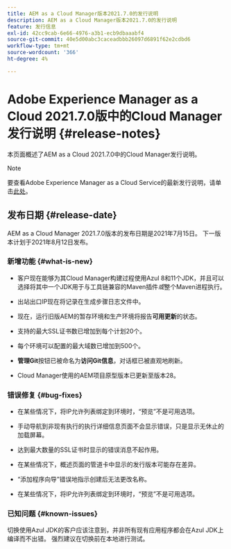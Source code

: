 ```yaml
---
title: AEM as a Cloud Manager版本2021.7.0的发行说明
description: AEM as a Cloud Manager版本2021.7.0的发行说明
feature: 发行信息
exl-id: 42cc9cab-6e66-4976-a3b1-ecb9dbaaabf4
source-git-commit: 40e5d00abc3caceadbbb26097d6891f62e2cdbd6
workflow-type: tm+mt
source-wordcount: '366'
ht-degree: 4%

---
```


# Adobe Experience Manager as a Cloud 2021.7.0版中的Cloud Manager发行说明 {#release-notes}

本页面概述了AEM as a Cloud 2021.7.0中的Cloud Manager发行说明。

>[!NOTE]
>要查看Adobe Experience Manager as a Cloud Service的最新发行说明，请单击[此处](https://experienceleague.adobe.com/docs/experience-manager-cloud-service/release-notes/release-notes/release-notes-current.html?lang=zh-Hans)。

## 发布日期 {#release-date}

AEM as a Cloud Manager 2021.7.0版本的发布日期是2021年7月15日。
下一版本计划于2021年8月12日发布。

### 新增功能 {#what-is-new}

* 客户现在能够为其Cloud Manager构建过程使用Azul 8和11个JDK，并且可以选择将其中一个JDK用于与工具链兼容的Maven插件&#x200B;*或*&#x200B;整个Maven进程执行。

* 出站出口IP现在将记录在生成步骤日志文件中。

* 现在，运行旧版AEM的暂存环境和生产环境将报告&#x200B;**可用更新**&#x200B;的状态。

* 支持的最大SSL证书数已增加到每个计划20个。

* 每个环境可以配置的最大域数已增加到500个。

* **管理Git**&#x200B;按钮已被命名为&#x200B;**访问Git信息**，对话框已被直观地刷新。

* Cloud Manager使用的AEM项目原型版本已更新至版本28。

### 错误修复 {#bug-fixes}

* 在某些情况下，将IP允许列表绑定到环境时，“预览”不是可用选项。

* 手动导航到非现有执行的执行详细信息页面不会显示错误，只是显示无休止的加载屏幕。

* 达到最大数量的SSL证书时显示的错误消息不起作用。

* 在某些情况下，概述页面的管道卡中显示的发行版本可能存在差异。

* “添加程序向导”错误地指示创建后无法更改名称。

* 在某些情况下，将IP允许列表绑定到环境时，“预览”不是可用选项。

### 已知问题 {#known-issues}

切换使用Azul JDK的客户应该注意到，并非所有现有应用程序都会在Azul JDK上编译而不出错。 强烈建议在切换前在本地进行测试。

